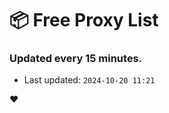 # :package: Free Proxy List
### Updated every 15 minutes.

- Last updated: `2024-10-20 11:21`

:heart:
